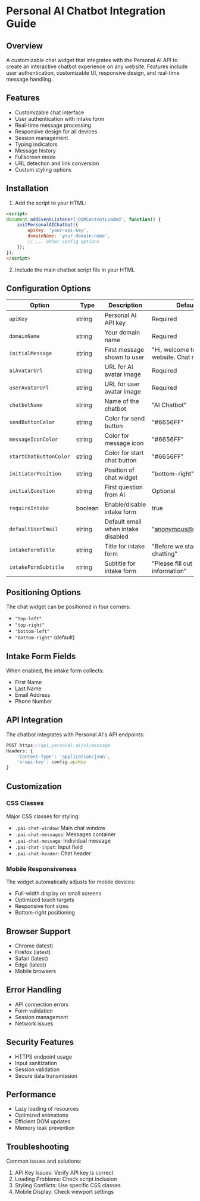 # Personal AI Chatbot Integration Guide

## Overview
A customizable chat widget that integrates with the Personal AI API to create an interactive chatbot experience on any website. Features include user authentication, customizable UI, responsive design, and real-time message handling.

## Features
- Customizable chat interface
- User authentication with intake form
- Real-time message processing
- Responsive design for all devices
- Session management
- Typing indicators
- Message history
- Fullscreen mode
- URL detection and link conversion
- Custom styling options

## Installation

1. Add the script to your HTML:
```html
<script>
document.addEventListener('DOMContentLoaded', function() {
    initPersonalAIChatbot({
        apiKey: 'your-api-key',
        domainName: 'your-domain-name',
        // ... other config options
    });
});
</script>
```

2. Include the main chatbot script file in your HTML

## Configuration Options

| Option | Type | Description | Default |
|--------|------|-------------|---------|
| `apiKey` | string | Personal AI API key | Required |
| `domainName` | string | Your domain name | Required |
| `initialMessage` | string | First message shown to user | "Hi, welcome to our website. Chat now?" |
| `aiAvatarUrl` | string | URL for AI avatar image | Required |
| `userAvatarUrl` | string | URL for user avatar image | Required |
| `chatbotName` | string | Name of the chatbot | "AI Chatbot" |
| `sendButtonColor` | string | Color for send button | "#6656FF" |
| `messageIconColor` | string | Color for message icon | "#6656FF" |
| `startChatButtonColor` | string | Color for start chat button | "#6656FF" |
| `initiatorPosition` | string | Position of chat widget | "bottom-right" |
| `initialQuestion` | string | First question from AI | Optional |
| `requireIntake` | boolean | Enable/disable intake form | true |
| `defaultUserEmail` | string | Default email when intake disabled | "anonymous@user.com" |
| `intakeFormTitle` | string | Title for intake form | "Before we start chatting" |
| `intakeFormSubtitle` | string | Subtitle for intake form | "Please fill out your information" |

## Positioning Options
The chat widget can be positioned in four corners:
- `"top-left"`
- `"top-right"`
- `"bottom-left"`
- `"bottom-right"` (default)

## Intake Form Fields
When enabled, the intake form collects:
- First Name
- Last Name
- Email Address
- Phone Number

## API Integration
The chatbot integrates with Personal AI's API endpoints:
```javascript
POST https://api.personal.ai/v1/message
Headers: {
    'Content-Type': 'application/json',
    'x-api-key': config.apiKey
}
```

## Customization
### CSS Classes
Major CSS classes for styling:
- `.pai-chat-window`: Main chat window
- `.pai-chat-messages`: Messages container
- `.pai-chat-message`: Individual message
- `.pai-chat-input`: Input field
- `.pai-chat-header`: Chat header

### Mobile Responsiveness
The widget automatically adjusts for mobile devices:
- Full-width display on small screens
- Optimized touch targets
- Responsive font sizes
- Bottom-right positioning

## Browser Support
- Chrome (latest)
- Firefox (latest)
- Safari (latest)
- Edge (latest)
- Mobile browsers

## Error Handling
- API connection errors
- Form validation
- Session management
- Network issues

## Security Features
- HTTPS endpoint usage
- Input sanitization
- Session validation
- Secure data transmission

## Performance
- Lazy loading of resources
- Optimized animations
- Efficient DOM updates
- Memory leak prevention

## Troubleshooting
Common issues and solutions:
1. API Key Issues: Verify API key is correct
2. Loading Problems: Check script inclusion
3. Styling Conflicts: Use specific CSS classes
4. Mobile Display: Check viewport settings
